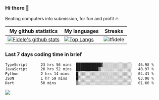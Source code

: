 ### Hi there 👋
<p>Beating computers into submission, for fun and profit 🔥</p>

|My github statistics|My languages|Streaks|
|-|-|-|
|[![Fidele's github stats](https://github-readme-stats.vercel.app/api?username=itfidele&count_private=true&show_icons=true&theme=dark&hide_title=true)](https://github.com/itfidele)|[![Top Langs](https://github-readme-stats.vercel.app/api/top-langs/?username=itfidele&show_icons=true&langs_count=8&theme=dark&layout=compact&hide_title=true)](https://github.com/itfidele)|![itfidele](https://github-readme-streak-stats.herokuapp.com/?user=itfidele&theme=dark)

### Last 7 days coding time in brief
<!--START_SECTION:waka-->

```txt
TypeScript      23 hrs 56 mins  ███████████▓░░░░░░░░░░░░░   46.98 %
JavaScript      20 hrs 52 mins  ██████████▒░░░░░░░░░░░░░░   40.97 %
Python          2 hrs 14 mins   █░░░░░░░░░░░░░░░░░░░░░░░░   04.41 %
JSON            1 hr 59 mins    █░░░░░░░░░░░░░░░░░░░░░░░░   03.90 %
Dart            50 mins         ▒░░░░░░░░░░░░░░░░░░░░░░░░   01.66 %
```

<!--END_SECTION:waka-->

![](https://komarev.com/ghpvc/?username=itfidele)
